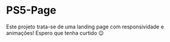 # PS5-Page
Este projeto trata-se de uma landing page  com responsividade e animações! Espero que tenha curtido  😉 
